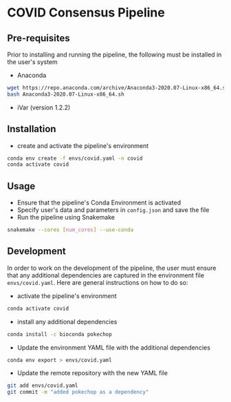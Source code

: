 # COVID Consensus Pipeline

## Pre-requisites
Prior to installing and running the pipeline, the following must be installed in the user's system

* Anaconda
```bash
wget https://repo.anaconda.com/archive/Anaconda3-2020.07-Linux-x86_64.sh
bash Anaconda3-2020.07-Linux-x86_64.sh
```

* iVar (version 1.2.2)

## Installation
* create and activate the pipeline's environment
```bash
conda env create -f envs/covid.yaml -n covid
conda activate covid
```

## Usage
* Ensure that the pipeline's Conda Environment is activated
* Specify user's data and parameters in `config.json` and save the file
* Run the pipeline using Snakemake
```bash
snakemake --cores [num_cores] --use-conda
```

## Development
In order to work on the development of the pipeline, the user must ensure that any additional dependencies are captured in the environment file `envs/covid.yaml`. Here are general instructions on how to do so:
* activate the pipeline's environment 
```bash
conda activate covid
```
* install any additional dependencies
```bash
conda install -c bioconda pokechop
```
* Update the environment YAML file with the additional dependencies
```bash
conda env export > envs/covid.yaml
```
* Update the remote repository with the new YAML file
```bash
git add envs/covid.yaml
git commit -m "added pokechop as a dependency"
```